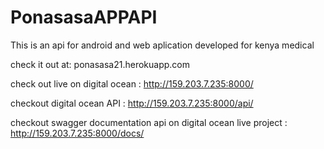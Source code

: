 # PonasasaAPPAPI
This is an api for android and web aplication developed for kenya medical


check it out at:  ponasasa21.herokuapp.com

check out live on digital ocean :  http://159.203.7.235:8000/

checkout digital ocean API : http://159.203.7.235:8000/api/


checkout swagger documentation api on digital ocean live project : http://159.203.7.235:8000/docs/


